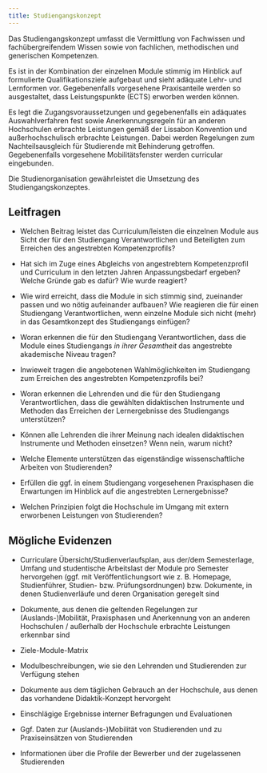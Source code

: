 ```yaml
---
title: Studiengangskonzept
---
```


Das Studiengangskonzept umfasst die Vermittlung von Fachwissen und fachübergreifendem Wissen sowie von fachlichen, methodischen und generischen Kompetenzen.

Es ist in der Kombination der einzelnen Module stimmig im Hinblick auf formulierte Qualifikationsziele aufgebaut und sieht adäquate Lehr- und Lernformen vor. Gegebenenfalls vorgesehene Praxisanteile werden so ausgestaltet, dass Leistungspunkte (ECTS) erworben werden können.

Es legt die Zugangsvoraussetzungen und gegebenenfalls ein adäquates Auswahlverfahren fest sowie Anerkennungsregeln für an anderen Hochschulen erbrachte Leistungen gemäß der Lissabon Konvention und außerhochschulisch erbrachte Leistungen. Dabei werden Regelungen zum Nachteilsausgleich für Studierende mit Behinderung getroffen. Gegebenenfalls vorgesehene Mobilitätsfenster werden curricular eingebunden.

Die Studienorganisation gewährleistet die Umsetzung des Studiengangskonzeptes.
  
## Leitfragen

-   Welchen Beitrag leistet das Curriculum/leisten die einzelnen Module aus Sicht der für den Studiengang Verantwortlichen und Beteiligten zum Erreichen des angestrebten Kompetenzprofils?

-   Hat sich im Zuge eines Abgleichs von angestrebtem Kompetenzprofil und Curriculum in den letzten Jahren Anpassungsbedarf ergeben? Welche Gründe gab es dafür? Wie wurde reagiert?

-   Wie wird erreicht, dass die Module in sich stimmig sind, zueinander passen und wo nötig aufeinander aufbauen? Wie reagieren die für einen Studiengang Verantwortlichen, wenn einzelne Module sich nicht (mehr) in das Gesamtkonzept des Studiengangs einfügen?

-   Woran erkennen die für den Studiengang Verantwortlichen, dass die Module eines Studiengangs *in ihrer Gesamtheit* das angestrebte akademische Niveau tragen?

-   Inwieweit tragen die angebotenen Wahlmöglichkeiten im Studiengang zum Erreichen des angestrebten Kompetenzprofils bei?

-   Woran erkennen die Lehrenden und die für den Studiengang Verantwortlichen, dass die gewählten didaktischen Instrumente und Methoden das Erreichen der Lernergebnisse des Studiengangs unterstützen?

-   Können alle Lehrenden die ihrer Meinung nach idealen didaktischen Instrumente und Methoden einsetzen? Wenn nein, warum nicht?

-   Welche Elemente unterstützen das eigenständige wissenschaftliche Arbeiten von Studierenden?

-   Erfüllen die ggf. in einem Studiengang vorgesehenen Praxisphasen die Erwartungen im Hinblick auf die angestrebten Lernergebnisse?

-   Welchen Prinzipien folgt die Hochschule im Umgang mit extern erworbenen Leistungen von Studierenden?

## Mögliche Evidenzen

-   Curriculare Übersicht/Studienverlaufsplan, aus der/dem Semesterlage, Umfang und studentische Arbeitslast der Module pro Semester hervorgehen (ggf. mit Veröffentlichungsort wie z. B. Homepage, Studienführer, Studien- bzw. Prüfungsordnungen) bzw. Dokumente, in denen Studienverläufe und deren Organisation geregelt sind

-   Dokumente, aus denen die geltenden Regelungen zur (Auslands-)Mobilität, Praxisphasen und Anerkennung von an anderen Hochschulen / außerhalb der Hochschule erbrachte Leistungen erkennbar sind

-   Ziele-Module-Matrix

-   Modulbeschreibungen, wie sie den Lehrenden und Studierenden zur Verfügung stehen

-   Dokumente aus dem täglichen Gebrauch an der Hochschule, aus denen das vorhandene Didaktik-Konzept hervorgeht

-   Einschlägige Ergebnisse interner Befragungen und Evaluationen

-   Ggf. Daten zur (Auslands-)Mobilität von Studierenden und zu Praxiseinsätzen von Studierenden

-   Informationen über die Profile der Bewerber und der zugelassenen Studierenden